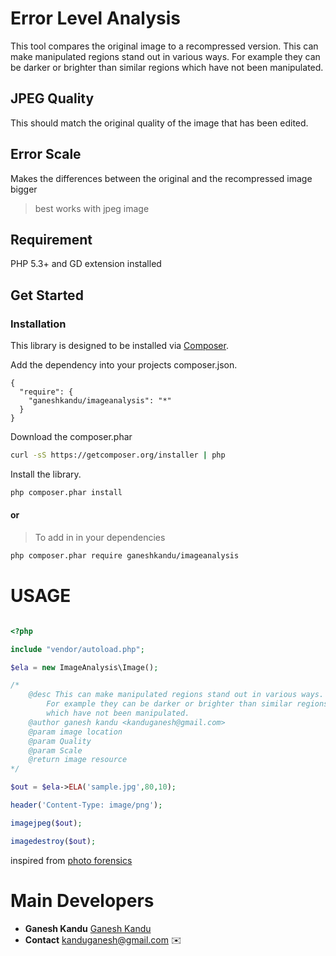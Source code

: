 
# Error Level Analysis

This tool compares the original image to a recompressed version. This can make manipulated regions stand out in various ways. For example they can be darker or brighter than similar regions which have not been manipulated.

## JPEG Quality

This should match the original quality of the image that has been edited.
## Error Scale

Makes the differences between the original and the recompressed image bigger

> best works with jpeg image

## Requirement

PHP 5.3+ and GD extension installed

## Get Started

### Installation

This library is designed to be installed via [Composer](https://getcomposer.org/doc/).

Add the dependency into your projects composer.json.
```
{
  "require": {
    "ganeshkandu/imageanalysis": "*"
  }
}
```

Download the composer.phar
``` bash
curl -sS https://getcomposer.org/installer | php
```

Install the library.
``` bash
php composer.phar install
```

#### or

> To add in in your dependencies

``` bash
php composer.phar require ganeshkandu/imageanalysis
```

# USAGE

```php

<?php

include "vendor/autoload.php";

$ela = new ImageAnalysis\Image();

/*
	@desc This can make manipulated regions stand out in various ways.
		For example they can be darker or brighter than similar regions
		which have not been manipulated.
	@author ganesh kandu <kanduganesh@gmail.com>
	@param image location
	@param Quality
	@param Scale
	@return image resource
*/

$out = $ela->ELA('sample.jpg',80,10);

header('Content-Type: image/png');

imagejpeg($out);

imagedestroy($out);

```

inspired from [photo forensics](https://29a.ch/2015/08/16/forensically-photo-forensics-for-the-web)


# Main Developers

* **Ganesh Kandu** [Ganesh Kandu](https://github.com/GaneshKandu)
* **Contact** [kanduganesh@gmail.com](mailto:kanduganesh@gmail.com) :envelope: